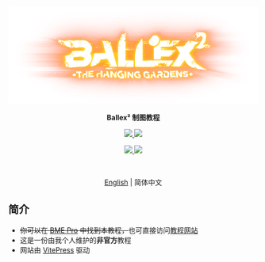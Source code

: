 <p align='center'>
  <img src='./docs/public/images/Ballex2HeroDark.png' />
</p>

<p align='center'><b>Ballex² 制图教程</b></p>

<p align='center'>
  <a href='https://store.steampowered.com/app/1383570/'>
    <img src='https://img.shields.io/badge/Steam-Ballex%C2%B2:%20The%20Hanging%20Gardens-235?style=flat'/>
  </a>
  <a href='https://store.steampowered.com/app/1809190/'>
    <img src='https://img.shields.io/badge/Steam-Ballex%C2%B2%20--%20Map%20Editor%20(BME%20Pro)-235?style=flat' />
  </a>
</p>

<p align='center'>
  <a href='https://qm.qq.com/q/2mIPnK8JIk'>
    <img src='https://img.shields.io/badge/QQ%20Group-797934847-09f?style=flat'/>
  </a>
  <a href='https://discord.gg/5NygdBmksE/'>
    <img src='https://img.shields.io/badge/Discord-5NygdBmksE-56e?style=flat' />
  </a>
</p>

<!-- <p align='center'>
  <a href='https://github.com/Withered-Flower-0422/BST/blob/main/LICENSE'>
    <img src='https://img.shields.io/github/license/Withered-Flower-0422/BST'/>
  </a>
</p> -->

<br>

<p align='center'>
  <a href='./README.md'>English</a> | 简体中文
</p>

## 简介

- ~~你可以在 [BME Pro](https://store.steampowered.com/app/1809190/) 中找到本教程，~~也可直接访问[教程网站](https://withered-flower-0422.github.io/BMT/)
- 这是一份由我个人维护的**非官方**教程
- 网站由 [VitePress](https://vitepress.dev/zh/) 驱动
